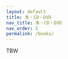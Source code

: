 ```yaml
---
layout: default
title: 本・CD・DVD
nav_title: 本・CD・DVD
nav_order: 2
permalink: /books/
---
```

TBW
